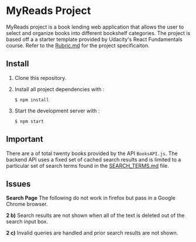 # MyReads Project
MyReads project is a book lending web application that allows the user to select and organize books into different bookshelf categories.
The project is based off a a starter template provided by Udacity's React Fundamentals course.
Refer to the [Rubric.md](https://github.com/ilianapoly/A_Book_Tracking_App/blob/master/RUBRIC.md) for the project specificaiton.

  

## Install
1.  Clone this repository.

2. Install all project dependencies with : 

    `$ npm install`

3. Start the development server with :

    `$ npm start`


## Important
There are a of total twenty books provided by the API `BooksAPI.js`. The backend API uses a fixed set of cached search results and is limited to a particular set of search terms found in the [SEARCH_TERMS.md](https://github.com/ilianapoly/A_Book_Tracking_App/blob/master/SEARCH_TERMS.md) file.
## Issues
**Search Page**
The following do not work in firefox but pass in a Google Chrome browser.

 **2 b)**   Search results are not shown when all of the text is deleted out of the search input box.
 
**2 c)**   Invalid queries are handled and prior search results are not shown.

